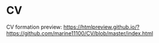 # CV
CV formation
preview:
https://htmlpreview.github.io/?https://github.com/marine11100/CV/blob/master/index.html
